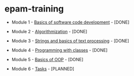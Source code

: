 # epam-training

- Module 1 - [Basics of software code development](https://github.com/cam1x/epam-training/tree/master/src/by/epam/course/basic) - [DONE]

- Module 2 - [Algorithmization](https://github.com/cam1x/epam-training/tree/master/src/by/epam/course/algotithmization) - [DONE]

- Module 3 - [Strings and basics of text processing](https://github.com/cam1x/epam-training/tree/master/src/by/epam/course/string) - [DONE]

- Module 4 - [Programming with classes](https://github.com/cam1x/epam-training/tree/master/src/by/epam/course/classprograming) - [DONE]

- Module 5 - [Basics of OOP](https://github.com/cam1x/epam-training/tree/master/src/by/epam/course/oopbasic) - [DONE]

- Module 6 - [Tasks](https://github.com/cam1x/epam-training/tree/master/src/by/epam/course/application) - [PLANNED]
